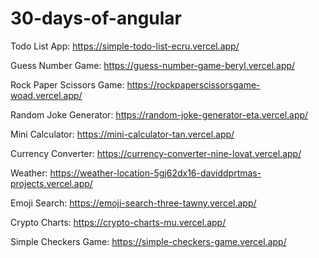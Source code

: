 # 30-days-of-angular

Todo List App: https://simple-todo-list-ecru.vercel.app/

Guess Number Game: https://guess-number-game-beryl.vercel.app/

Rock Paper Scissors Game: https://rockpaperscissorsgame-woad.vercel.app/

Random Joke Generator: https://random-joke-generator-eta.vercel.app/

Mini Calculator: https://mini-calculator-tan.vercel.app/

Currency Converter: https://currency-converter-nine-lovat.vercel.app/

Weather: https://weather-location-5gj62dx16-daviddprtmas-projects.vercel.app/

Emoji Search: https://emoji-search-three-tawny.vercel.app/

Crypto Charts: https://crypto-charts-mu.vercel.app/

Simple Checkers Game: https://simple-checkers-game.vercel.app/
